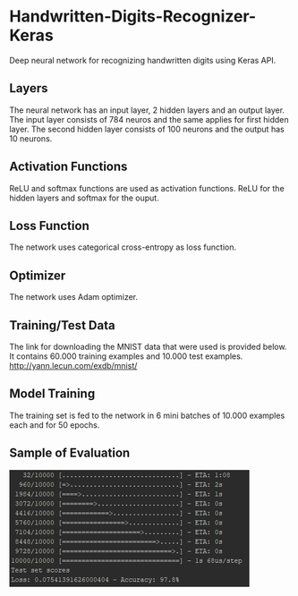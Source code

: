 # Handwritten-Digits-Recognizer-Keras
Deep neural network for recognizing handwritten digits using Keras API.

## Layers
The neural network has an input layer, 2 hidden layers and an output layer. The input layer consists of 784 neuros and the same applies for first hidden layer. The second hidden layer consists of 100 neurons and the output has 10 neurons.

## Activation Functions
ReLU and softmax functions are used as activation functions. ReLU for the hidden layers and softmax for the ouput.

## Loss Function
The network uses categorical cross-entropy as loss function.

## Optimizer
The network uses Adam optimizer.

## Training/Test Data
The link for downloading the MNIST data that were used is provided below. It contains 60.000 training examples and 10.000 test examples.
http://yann.lecun.com/exdb/mnist/

## Model Training
The training set is fed to the network in 6 mini batches of 10.000 examples each and for 50 epochs.

## Sample of Evaluation
![alt text](evaluation.png)
